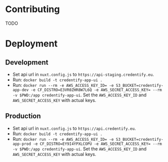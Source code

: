 # Contributing

TODO

# Deployment

## Development

- Set api url in `nuxt.config.js` to `https://api-staging.credentify.eu`.
- Run: `docker build -t credentify-app-ui .`
- Run: `docker run --rm -e AWS_ACCESS_KEY_ID= -e S3_BUCKET=credentify-app-dev -e CF_DISTRO=E3VR0ZHR8W7L6Q -e AWS_SECRET_ACCESS_KEY= --rm -v $PWD:/app credentify-app-ui`. Set the `AWS_ACCESS_KEY_ID` and `AWS_SECRET_ACCESS_KEY` with actual keys.

## Production

- Set api url in `nuxt.config.js` to `https://api.credentify.eu`.
- Run: `docker build -t credentify-app-ui .`
- Run: `docker run --rm -e AWS_ACCESS_KEY_ID= -e S3_BUCKET=credentify-app-prod -e CF_DISTRO=EY9I4YPXLCOPU -e AWS_SECRET_ACCESS_KEY= --rm -v $PWD:/app credentify-app-ui`. Set the `AWS_ACCESS_KEY_ID` and `AWS_SECRET_ACCESS_KEY` with actual keys.
